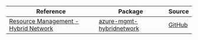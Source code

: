 | Reference | Package | Source |
|---|---|---|
|[Resource Management - Hybrid Network](mgmt-hybridnetwork-readme.md)|[azure-mgmt-hybridnetwork](https://pypi.org/project/azure-mgmt-hybridnetwork)|[GitHub](https://github.com/Azure/azure-sdk-for-python/blob/main/)|
